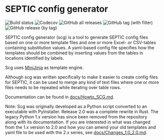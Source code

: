 # SEPTIC config generator

![Build status](https://img.shields.io/github/actions/workflow/status/equinor/septic-config-generator/ci.yml)
![Codecov](https://img.shields.io/codecov/c/github/equinor/septic-config-generator)
![GitHub all releases](https://img.shields.io/github/downloads/equinor/septic-config-generator/total)
![GitHub tag (with filter)](https://img.shields.io/github/v/tag/equinor/septic-config-generator?label=latest)
![GitHub release (by tag)](https://img.shields.io/github/downloads/equinor/septic-config-generator/latest/total)

SEPTIC config generator (scg) is a tool to generate SEPTIC config files based on one or more template files and one or
more Excel- or CSV-tables containing substitution values. A yaml-based config file specifies how the templates should be
combined by inserting values from the tables in locations identified by labels.

Scg uses [MiniJinja](https://docs.rs/minijinja/latest/minijinja/syntax/index.html) as template engine.

Although scg was written specifically to make it easier to create config files for SEPTIC, it can be used to merge any
kind of text files where one or more files needs to be repeated while iterating over table rows.

Documentation can be found in [docs/Howto_SCG.md](docs/Howto_SCG.md).

Note: Scg was originally developed as a Python script converted to an executable with PyInstaller. Release 2.0 was a
complete rewrite in Rust. The legacy Python 1.x version has since been removed from the repository along with its
documentation. If you are interested in what was changed from the 1.x version to 2.0 and how you can amend your old
templates and yaml file to be used with the 2.x series, see [docs/Changes_1.0_2.0.md](docs/Changes_1.0_2.0.md).

